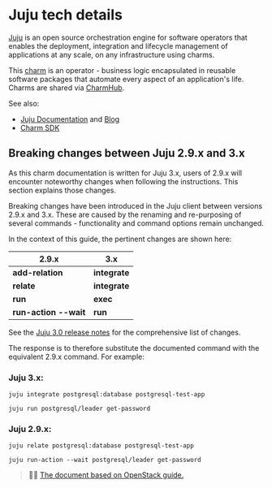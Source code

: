 # Juju tech details

[Juju](https://juju.is/) is an open source orchestration engine for software operators that enables the deployment, integration and lifecycle management of applications at any scale, on any infrastructure using charms.

This [charm](https://charmhub.io/postgresql) is an operator - business logic encapsulated in reusable software packages that automate every aspect of an application's life. Charms are shared via [CharmHub](https://charmhub.io/).

See also:

* [Juju Documentation](https://juju.is/docs/juju) and [Blog](https://ubuntu.com/blog/tag/juju)
* [Charm SDK](https://juju.is/docs/sdk)

## Breaking changes between Juju 2.9.x and 3.x

As this charm documentation is written for Juju 3.x, users of 2.9.x will encounter noteworthy changes when following the instructions. This section explains those changes.

Breaking changes have been introduced in the Juju client between versions 2.9.x and 3.x. These are caused by the renaming and re-purposing of several commands - functionality and command options remain unchanged.

In the context of this guide, the pertinent changes are shown here:

|2.9.x|3.x|
| --- | --- |
|**add-relation**|**integrate**|
|**relate**|**integrate**|
|**run**|**exec**|
|**run-action --wait**|**run**|

See the [Juju 3.0 release notes](https://juju.is/docs/juju/roadmap#heading--juju-3-0-0---22-oct-2022) for the comprehensive list of changes.

The response is to therefore substitute the documented command with the equivalent 2.9.x command. For example:

### Juju 3.x:
```shell
juju integrate postgresql:database postgresql-test-app

juju run postgresql/leader get-password 
```
### Juju 2.9.x:
```shell
juju relate postgresql:database postgresql-test-app

juju run-action --wait postgresql/leader get-password
```
> :tipping_hand_man: [The document based on OpenStack guide.](https://docs.openstack.org/charm-guide/latest/project/support-notes.html#breaking-changes-between-juju-2-9-x-and-3-x)
